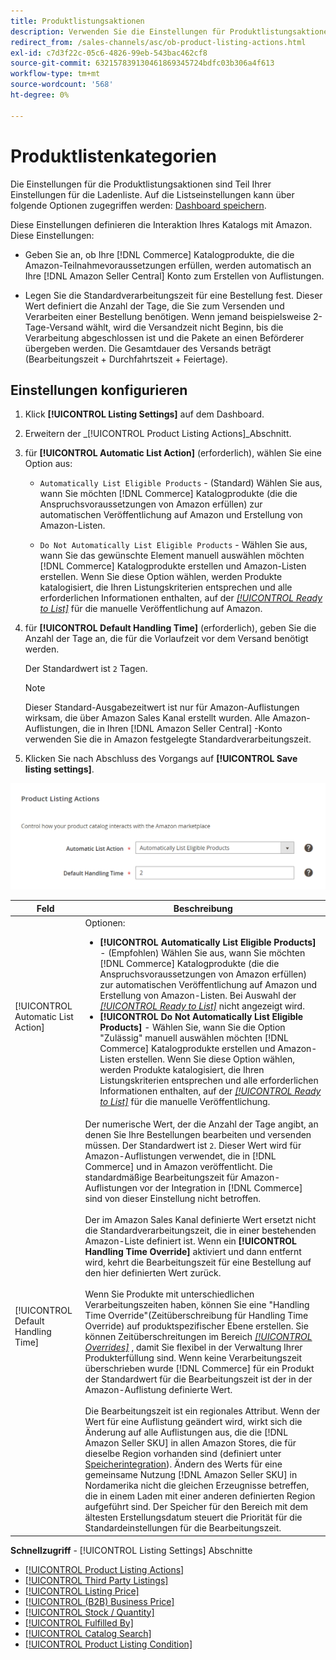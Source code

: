 ```yaml
---
title: Produktlistungsaktionen
description: Verwenden Sie die Einstellungen für Produktlistungsaktionen, um zu definieren, wie Ihr Commerce-Katalog mit Amazon interagiert.
redirect_from: /sales-channels/asc/ob-product-listing-actions.html
exl-id: c7d3f22c-05c6-4826-99eb-543bac462cf8
source-git-commit: 632157839130461869345724bdfc03b306a4f613
workflow-type: tm+mt
source-wordcount: '568'
ht-degree: 0%

---
```


# Produktlistenkategorien

Die Einstellungen für die Produktlistungsaktionen sind Teil Ihrer Einstellungen für die Ladenliste. Auf die Listseinstellungen kann über folgende Optionen zugegriffen werden: [Dashboard speichern](./amazon-store-dashboard.md).

Diese Einstellungen definieren die Interaktion Ihres Katalogs mit Amazon. Diese Einstellungen:

- Geben Sie an, ob Ihre [!DNL Commerce] Katalogprodukte, die die Amazon-Teilnahmevoraussetzungen erfüllen, werden automatisch an Ihre [!DNL Amazon Seller Central] Konto zum Erstellen von Auflistungen.

- Legen Sie die Standardverarbeitungszeit für eine Bestellung fest. Dieser Wert definiert die Anzahl der Tage, die Sie zum Versenden und Verarbeiten einer Bestellung benötigen. Wenn jemand beispielsweise 2-Tage-Versand wählt, wird die Versandzeit nicht Beginn, bis die Verarbeitung abgeschlossen ist und die Pakete an einen Beförderer übergeben werden. Die Gesamtdauer des Versands beträgt (Bearbeitungszeit + Durchfahrtszeit + Feiertage).

## Einstellungen konfigurieren

1. Klick **[!UICONTROL Listing Settings]** auf dem Dashboard.

1. Erweitern der _[!UICONTROL Product Listing Actions]_Abschnitt.

1. für **[!UICONTROL Automatic List Action]** (erforderlich), wählen Sie eine Option aus:

   - `Automatically List Eligible Products` - (Standard) Wählen Sie aus, wann Sie möchten [!DNL Commerce] Katalogprodukte (die die Anspruchsvoraussetzungen von Amazon erfüllen) zur automatischen Veröffentlichung auf Amazon und Erstellung von Amazon-Listen.

   - `Do Not Automatically List Eligible Products` - Wählen Sie aus, wann Sie das gewünschte Element manuell auswählen möchten [!DNL Commerce] Katalogprodukte erstellen und Amazon-Listen erstellen. Wenn Sie diese Option wählen, werden Produkte katalogisiert, die Ihren Listungskriterien entsprechen und alle erforderlichen Informationen enthalten, auf der [_[!UICONTROL Ready to List]_](./ready-to-list.md) für die manuelle Veröffentlichung auf Amazon.

1. für **[!UICONTROL Default Handling Time]** (erforderlich), geben Sie die Anzahl der Tage an, die für die Vorlaufzeit vor dem Versand benötigt werden.

   Der Standardwert ist `2` Tagen.

   >[!NOTE]
   >
   >Dieser Standard-Ausgabezeitwert ist nur für Amazon-Auflistungen wirksam, die über Amazon Sales Kanal erstellt wurden. Alle Amazon-Auflistungen, die in Ihren [!DNL Amazon Seller Central] -Konto verwenden Sie die in Amazon festgelegte Standardverarbeitungszeit.

1. Klicken Sie nach Abschluss des Vorgangs auf **[!UICONTROL Save listing settings]**.

![Produktlistenkategorien](assets/amazon-product-listing-actions.png)

| Feld | Beschreibung |
|--- |--- |
| [!UICONTROL Automatic List Action] | Optionen:<ul><li>**[!UICONTROL Automatically List Eligible Products]** - (Empfohlen) Wählen Sie aus, wann Sie möchten [!DNL Commerce] Katalogprodukte (die die Anspruchsvoraussetzungen von Amazon erfüllen) zur automatischen Veröffentlichung auf Amazon und Erstellung von Amazon-Listen. Bei Auswahl der [_[!UICONTROL Ready to List]_](./ready-to-list.md) nicht angezeigt wird. </li><li>**[!UICONTROL Do Not Automatically List Eligible Products]** - Wählen Sie, wann Sie die Option &quot;Zulässig&quot; manuell auswählen möchten [!DNL Commerce] Katalogprodukte erstellen und Amazon-Listen erstellen. Wenn Sie diese Option wählen, werden Produkte katalogisiert, die Ihren Listungskriterien entsprechen und alle erforderlichen Informationen enthalten, auf der [_[!UICONTROL Ready to List]_](./ready-to-list.md) für die manuelle Veröffentlichung.</li></ul> |
| [!UICONTROL Default Handling Time] | Der numerische Wert, der die Anzahl der Tage angibt, an denen Sie Ihre Bestellungen bearbeiten und versenden müssen. Der Standardwert ist `2`. Dieser Wert wird für Amazon-Auflistungen verwendet, die in [!DNL Commerce] und in Amazon veröffentlicht. Die standardmäßige Bearbeitungszeit für Amazon-Auflistungen vor der Integration in [!DNL Commerce] sind von dieser Einstellung nicht betroffen.<br><br>Der im Amazon Sales Kanal definierte Wert ersetzt nicht die Standardverarbeitungszeit, die in einer bestehenden Amazon-Liste definiert ist. Wenn ein **[!UICONTROL Handling Time Override]** aktiviert und dann entfernt wird, kehrt die Bearbeitungszeit für eine Bestellung auf den hier definierten Wert zurück.<br><br>Wenn Sie Produkte mit unterschiedlichen Verarbeitungszeiten haben, können Sie eine &quot;Handling Time Override&quot;(Zeitüberschreibung für Handling Time Override) auf produktspezifischer Ebene erstellen. Sie können Zeitüberschreitungen im Bereich [_[!UICONTROL Overrides]_](./overrides.md) , damit Sie flexibel in der Verwaltung Ihrer Produkterfüllung sind. Wenn keine Verarbeitungszeit überschrieben wurde [!DNL Commerce] für ein Produkt der Standardwert für die Bearbeitungszeit ist der in der Amazon-Auflistung definierte Wert.<br><br>Die Bearbeitungszeit ist ein regionales Attribut. Wenn der Wert für eine Auflistung geändert wird, wirkt sich die Änderung auf alle Auflistungen aus, die die [!DNL Amazon Seller SKU] in allen Amazon Stores, die für dieselbe Region vorhanden sind (definiert unter [Speicherintegration](./store-integration.md)). Ändern des Werts für eine gemeinsame Nutzung [!DNL Amazon Seller SKU] in Nordamerika nicht die gleichen Erzeugnisse betreffen, die in einem Laden mit einer anderen definierten Region aufgeführt sind. Der Speicher für den Bereich mit dem ältesten Erstellungsdatum steuert die Priorität für die Standardeinstellungen für die Bearbeitungszeit. |

**Schnellzugriff** - [!UICONTROL Listing Settings] Abschnitte

- [[!UICONTROL Product Listing Actions]](./product-listing-actions.md)
- [[!UICONTROL Third Party Listings]](./third-party-listing-settings.md)
- [[!UICONTROL Listing Price]](./listing-price.md)
- [[!UICONTROL (B2B) Business Price]](./business-pricing.md)
- [[!UICONTROL Stock / Quantity]](./stock-quantity.md)
- [[!UICONTROL Fulfilled By]](./fulfilled-by.md)
- [[!UICONTROL Catalog Search]](./catalog-search.md)
- [[!UICONTROL Product Listing Condition]](./product-listing-condition.md)
